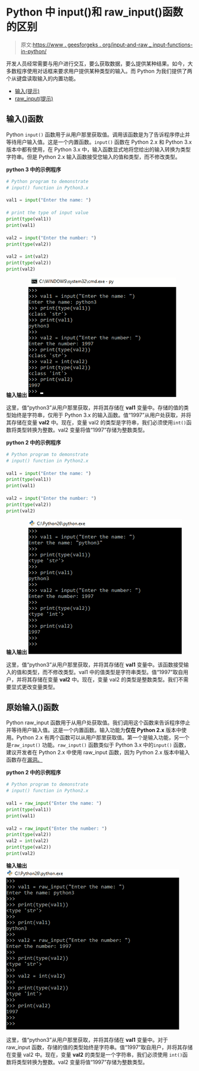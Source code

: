 # Python 中 input()和 raw_input()函数的区别

> 原文:[https://www . geesforgeks . org/input-and-raw _ input-functions-in-python/](https://www.geeksforgeeks.org/difference-between-input-and-raw_input-functions-in-python/)

开发人员经常需要与用户进行交互，要么获取数据，要么提供某种结果。如今，大多数程序使用对话框来要求用户提供某种类型的输入。而 Python 为我们提供了两个从键盘读取输入的内置功能。

*   [输入(提示)](#input)
*   [raw_input(提示)](#raw)

## 输入()函数

Python `input()` 函数用于从用户那里获取值。调用该函数是为了告诉程序停止并等待用户输入值。这是一个内置函数。`input()` 函数在 Python 2.x 和 Python 3.x 版本中都有使用，在 Python 3.x 中，输入函数显式地将您给出的输入转换为类型字符串。但是 Python 2.x 输入函数接受您输入的值和类型，而不修改类型。

**python 3 中的示例程序**

```py
# Python program to demonstrate
# input() function in Python3.x

val1 = input("Enter the name: ")

# print the type of input value
print(type(val1))
print(val1)

val2 = input("Enter the number: ")
print(type(val2))

val2 = int(val2)
print(type(val2))
print(val2)
```

**输入输出**
![](img/e701b36b991d721c39008a21c35c60c6.png)

这里，值“python3”从用户那里获取，并将其存储在 **val1** 变量中。存储的值的类型始终是字符串，仅用于 Python 3.x 的输入函数。值“1997”从用户处获取，并将其存储在变量 **val2** 中。现在，变量 val2 的类型是字符串，我们必须使用`int()`函数将类型转换为整数。val2 变量将值“1997”存储为整数类型。

**python 2 中的示例程序**

```py
# Python program to demonstrate
# input() function in Python2.x

val1 = input("Enter the name: ")
print(type(val1))
print(val1)

val2 = input("Enter the number: ")
print(type(val2))
print(val2)
```

**输入输出**
![](img/c42b7c4bf38bc317da00cd08f1fee43e.png)

这里，值“python3”从用户那里获取，并将其存储在 **val1** 变量中。该函数接受输入的值和类型，而不修改类型。val1 中的值类型是字符串类型。值“1997”取自用户，并将其存储在变量 **val2** 中。现在，变量 val2 的类型是整数类型。我们不需要显式更改变量类型。

## 原始输入()函数

Python raw_input 函数用于从用户处获取值。我们调用这个函数来告诉程序停止并等待用户输入值。这是一个内置函数。输入功能为**仅在 Python 2.x** 版本中使用。Python 2.x 有两个函数可以从用户那里获取值。第一个是输入功能，另一个是`raw_input()` 功能。`raw_input()` 函数类似于 Python 3.x 中的`input()` 函数，建议开发者在 Python 2.x 中使用 raw_input 函数，因为 Python 2.x 版本中输入函数存在[漏洞。](https://www.geeksforgeeks.org/vulnerability-input-function-python-2-x/)

**python 2 中的示例程序**

```py
# Python program to demonstrate
# input() function in Python2.x

val1 = raw_input("Enter the name: ")
print(type(val1))
print(val1)

val2 = raw_input("Enter the number: ")
print(type(val2))
val2 = int(val2)
print(type(val2))
print(val2)
```

**输入输出**
![](img/421a057b892a690f815b53bb903b1f64.png)

这里，值“python3”从用户那里获取，并将其存储在 **val1** 变量中。对于 raw_input 函数，存储的值的类型始终是字符串。值“1997”取自用户，并将其存储在变量 val2 中。现在，变量 **val2** 的类型是一个字符串，我们必须使用 `int()`函数将类型转换为整数。val2 变量将值“1997”存储为整数类型。